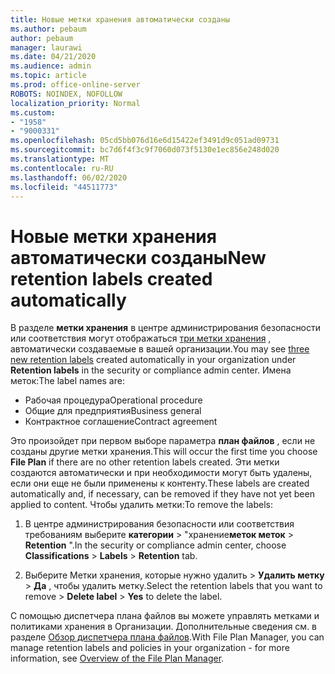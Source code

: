 ```yaml
---
title: Новые метки хранения автоматически созданы
ms.author: pebaum
author: pebaum
manager: laurawi
ms.date: 04/21/2020
ms.audience: admin
ms.topic: article
ms.prod: office-online-server
ROBOTS: NOINDEX, NOFOLLOW
localization_priority: Normal
ms.custom:
- "1958"
- "9000331"
ms.openlocfilehash: 05cd5bb076d16e6d15422ef3491d9c051ad09731
ms.sourcegitcommit: bc7d6f4f3c9f7060d073f5130e1ec856e248d020
ms.translationtype: MT
ms.contentlocale: ru-RU
ms.lasthandoff: 06/02/2020
ms.locfileid: "44511773"
---
```

# <a name="new-retention-labels-created-automatically"></a><span data-ttu-id="95b6b-102">Новые метки хранения автоматически созданы</span><span class="sxs-lookup"><span data-stu-id="95b6b-102">New retention labels created automatically</span></span>

<span data-ttu-id="95b6b-103">В разделе **метки хранения** в центре администрирования безопасности или соответствия могут отображаться [три метки хранения](https://docs.microsoft.com/microsoft-365/compliance/file-plan-manager) , автоматически создаваемые в вашей организации.</span><span class="sxs-lookup"><span data-stu-id="95b6b-103">You may see [three new retention labels](https://docs.microsoft.com/microsoft-365/compliance/file-plan-manager) created automatically in your organization under **Retention labels** in the security or compliance admin center.</span></span> <span data-ttu-id="95b6b-104">Имена меток:</span><span class="sxs-lookup"><span data-stu-id="95b6b-104">The label names are:</span></span>

- <span data-ttu-id="95b6b-105">Рабочая процедура</span><span class="sxs-lookup"><span data-stu-id="95b6b-105">Operational procedure</span></span>
- <span data-ttu-id="95b6b-106">Общие для предприятия</span><span class="sxs-lookup"><span data-stu-id="95b6b-106">Business general</span></span>
- <span data-ttu-id="95b6b-107">Контрактное соглашение</span><span class="sxs-lookup"><span data-stu-id="95b6b-107">Contract agreement</span></span>

<span data-ttu-id="95b6b-108">Это произойдет при первом выборе параметра **план файлов** , если не созданы другие метки хранения.</span><span class="sxs-lookup"><span data-stu-id="95b6b-108">This will occur the first time you choose **File Plan** if there are no other retention labels created.</span></span> <span data-ttu-id="95b6b-109">Эти метки создаются автоматически и при необходимости могут быть удалены, если они еще не были применены к контенту.</span><span class="sxs-lookup"><span data-stu-id="95b6b-109">These labels are created automatically and, if necessary, can be removed if they have not yet been applied to content.</span></span> <span data-ttu-id="95b6b-110">Чтобы удалить метки:</span><span class="sxs-lookup"><span data-stu-id="95b6b-110">To remove the labels:</span></span>

1. <span data-ttu-id="95b6b-111">В центре администрирования безопасности или соответствия требованиям выберите **категории**  >  "хранение**меток меток**  >  **Retention** ".</span><span class="sxs-lookup"><span data-stu-id="95b6b-111">In the security or compliance admin center, choose **Classifications** > **Labels** > **Retention** tab.</span></span>

1. <span data-ttu-id="95b6b-112">Выберите Метки хранения, которые нужно удалить > **Удалить метку**  >  **Да** , чтобы удалить метку.</span><span class="sxs-lookup"><span data-stu-id="95b6b-112">Select the retention labels that you want to remove > **Delete label** > **Yes** to delete the label.</span></span>

<span data-ttu-id="95b6b-113">С помощью диспетчера плана файлов вы можете управлять метками и политиками хранения в Организации. Дополнительные сведения см. в разделе [Обзор диспетчера плана файлов](https://docs.microsoft.com/microsoft-365/compliance/file-plan-manager).</span><span class="sxs-lookup"><span data-stu-id="95b6b-113">With File Plan Manager, you can manage retention labels and policies in your organization - for more information, see [Overview of the File Plan Manager](https://docs.microsoft.com/microsoft-365/compliance/file-plan-manager).</span></span>